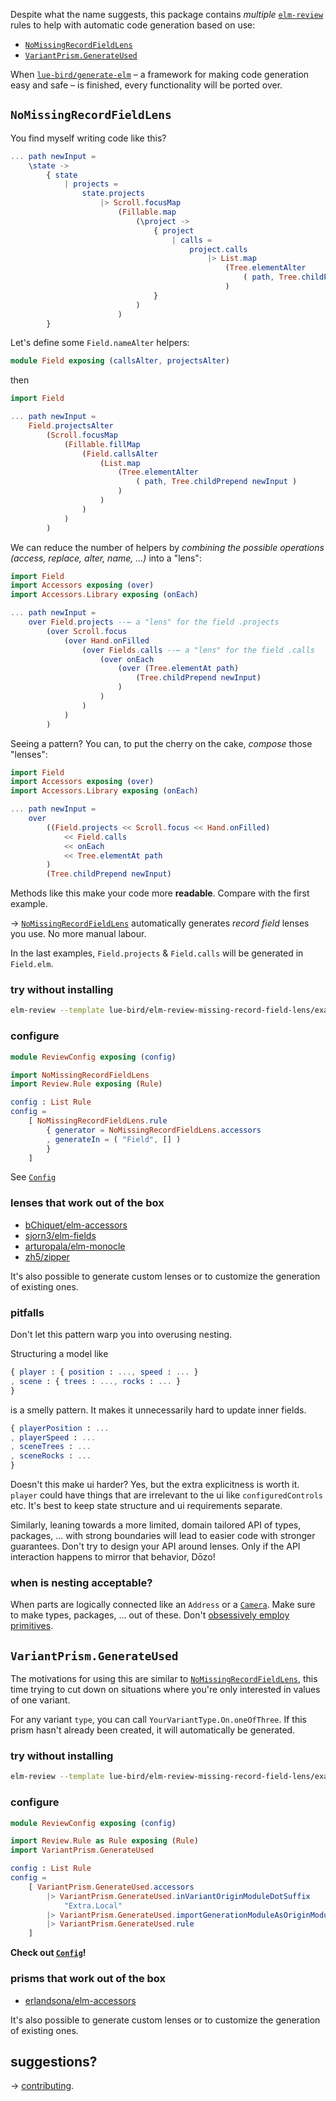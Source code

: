 Despite what the name suggests,
this package contains _multiple_ [`elm-review`](https://package.elm-lang.org/packages/jfmengels/elm-review/latest/) rules to help with automatic code generation based on use:

  - [`NoMissingRecordFieldLens`](#NoMissingRecordFieldLens)
  - [`VariantPrism.GenerateUsed`](#VariantPrism.GenerateUsed)

When [`lue-bird/generate-elm`](https://github.com/lue-bird/generate-elm) – a framework for making code generation easy and safe –
is finished, every functionality will be ported over.

## `NoMissingRecordFieldLens`

You find myself writing code like this?

```elm
... path newInput =
    \state ->
        { state
            | projects =
                state.projects
                    |> Scroll.focusMap
                        (Fillable.map
                            (\project ->
                                { project
                                    | calls =
                                        project.calls
                                            |> List.map
                                                (Tree.elementAlter
                                                    ( path, Tree.childPrepend newInput )
                                                )
                                }
                            )
                        )
        }
```
Let's define some `Field.nameAlter` helpers:
```elm
module Field exposing (callsAlter, projectsAlter)
```
then
```elm
import Field

... path newInput =
    Field.projectsAlter
        (Scroll.focusMap
            (Fillable.fillMap
                (Field.callsAlter
                    (List.map
                        (Tree.elementAlter
                            ( path, Tree.childPrepend newInput )
                        )
                    )
                )
            )
        )


```
We can reduce the number of helpers by _combining the possible operations (access, replace, alter, name, ...)_ into a "lens":

```elm
import Field
import Accessors exposing (over)
import Accessors.Library exposing (onEach)

... path newInput =
    over Field.projects --← a "lens" for the field .projects
        (over Scroll.focus
            (over Hand.onFilled
                (over Fields.calls --← a "lens" for the field .calls
                    (over onEach
                        (over (Tree.elementAt path)
                            (Tree.childPrepend newInput)
                        )
                    )
                )
            )
        )
```
Seeing a pattern? You can, to put the cherry on the cake, _compose_ those "lenses":

```elm
import Field
import Accessors exposing (over)
import Accessors.Library exposing (onEach)

... path newInput =
    over
        ((Field.projects << Scroll.focus << Hand.onFilled)
            << Field.calls
            << onEach
            << Tree.elementAt path
        )
        (Tree.childPrepend newInput)
```

Methods like this make your code more **readable**. Compare with the first example.

→ [`NoMissingRecordFieldLens`](NoMissingRecordFieldLens) automatically generates _record field_ lenses you use.
No more manual labour.

In the last examples, `Field.projects` & `Field.calls` will be generated in `Field.elm`.

### try without installing

```bash
elm-review --template lue-bird/elm-review-missing-record-field-lens/example/field-accessors
```

### configure

```elm
module ReviewConfig exposing (config)

import NoMissingRecordFieldLens
import Review.Rule exposing (Rule)

config : List Rule
config =
    [ NoMissingRecordFieldLens.rule
        { generator = NoMissingRecordFieldLens.accessors
        , generateIn = ( "Field", [] )
        }
    ]
```
See [`Config`](NoMissingRecordFieldLens#Config)

### lenses that work out of the box

- [bChiquet/elm-accessors](https://package.elm-lang.org/packages/bChiquet/elm-accessors/latest)
- [sjorn3/elm-fields](https://package.elm-lang.org/packages/sjorn3/elm-fields/latest/)
- [arturopala/elm-monocle](https://package.elm-lang.org/packages/arturopala/elm-monocle/latest)
- [zh5/zipper](https://package.elm-lang.org/packages/z5h/zipper/latest/)

It's also possible to generate custom lenses or to customize the generation of existing ones.

### pitfalls

Don't let this pattern warp you into overusing nesting.

Structuring a model like
```elm
{ player : { position : ..., speed : ... }
, scene : { trees : ..., rocks : ... }
}
```
is a smelly pattern. It makes it unnecessarily hard to update inner fields.
```elm
{ playerPosition : ...
, playerSpeed : ...
, sceneTrees : ...
, sceneRocks : ...
}
```
Doesn't this make ui harder? Yes, but the extra explicitness is worth it.
`player` could have things that are irrelevant to the ui like `configuredControls` etc.
It's best to keep state structure and ui requirements separate.

Similarly, leaning towards a more limited, domain tailored API of types, packages, ... with strong boundaries
will lead to easier code with stronger guarantees.
Don't try to design your API around lenses.
Only if the API interaction happens to mirror that behavior, Dōzo!

### when is nesting acceptable?

When parts are logically connected like an `Address` or a [`Camera`](https://package.elm-lang.org/packages/ianmackenzie/elm-3d-camera/latest).
Make sure to make types, packages, ... out of these.
Don't [obsessively employ primitives](https://elm-radio.com/episode/primitive-obsession/).


## `VariantPrism.GenerateUsed`

The motivations for using this are similar to [`NoMissingRecordFieldLens`](#NoMissingRecordFieldLens),
this time trying to cut down on situations where you're only interested in values of one variant.

For any variant `type`, you can call `YourVariantType.On.oneOfThree`.
If this prism hasn't already been created, it will automatically be generated.

### try without installing

```bash
elm-review --template lue-bird/elm-review-missing-record-field-lens/example/variant-accessors
```

### configure

```elm
module ReviewConfig exposing (config)

import Review.Rule as Rule exposing (Rule)
import VariantPrism.GenerateUsed

config : List Rule
config =
    [ VariantPrism.GenerateUsed.accessors
        |> VariantPrism.GenerateUsed.inVariantOriginModuleDotSuffix
            "Extra.Local"
        |> VariantPrism.GenerateUsed.importGenerationModuleAsOriginModule
        |> VariantPrism.GenerateUsed.rule
    ]
```
**Check out [`Config`](VariantPrism-GenerateUsed#Config)!**

### prisms that work out of the box

- [erlandsona/elm-accessors](https://package.elm-lang.org/packages/erlandsona/elm-accessors/latest)

It's also possible to generate custom lenses or to customize the generation of existing ones.



## suggestions?
→ [contributing](https://github.com/lue-bird/elm-review-missing-record-field-lens/blob/master/contributing.md).
